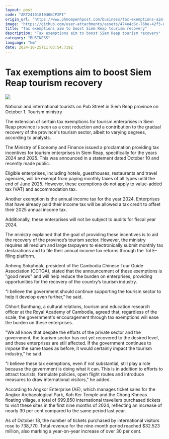 ```yaml
---
layout: post
code: "ART2410181046NJP2PI"
origin_url: "https://www.phnompenhpost.com/business/tax-exemptions-aim-to-boost-siem-reap-tourism-recovery"
image: "https://github.com/user-attachments/assets/474e4c6c-76be-42f3-8ed8-2cea6ff989ac"
title: "Tax exemptions aim to boost Siem Reap tourism recovery"
description: "​​Tax exemptions aim to boost Siem Reap tourism recovery​"
category: "BUSINESS"
language: "km"
date: 2024-10-25T11:03:54.719Z
---
```


# Tax exemptions aim to boost Siem Reap tourism recovery

![](https://github.com/user-attachments/assets/cc92554e-2181-4ecc-8b91-fb6965b80348)

National and international tourists on Pub Street in Siem Reap province on October 1. Tourism ministry

The extension of certain tax exemptions for tourism enterprises in Siem Reap province is seen as a cost reduction and a contribution to the gradual recovery of the province's tourism sector, albeit to varying degrees, according to analysts.

The Ministry of Economy and Finance issued a proclamation providing tax incentives for tourism enterprises in Siem Reap, specifically for the years 2024 and 2025. This was announced in a statement dated October 10 and recently made public.

Eligible enterprises, including hotels, guesthouses, restaurants and travel agencies, will be exempt from paying monthly taxes of all types until the end of June 2025. However, these exemptions do not apply to value-added tax (VAT) and accommodation tax.

Another exemption is the annual income tax for the year 2024. Enterprises that have already paid their income tax will be allowed a tax credit to offset their 2025 annual income tax.

Additionally, these enterprises will not be subject to audits for fiscal year 2024.

The ministry explained that the goal of providing these incentives is to aid the recovery of the province’s tourism sector. However, the ministry requires all medium and large taxpayers to electronically submit monthly tax declarations and to file their annual income tax returns through the Tol E-filing platform.

Anheng Sokpheak, president of the Cambodia Chinese Tour Guide Association (CCTGA), stated that the announcement of these exemptions is "good news" and will help reduce the burden on enterprises, providing opportunities for the recovery of the country’s tourism industry.

"I believe the government should continue supporting the tourism sector to help it develop even further,” he said.

Chhort Bunthang, a cultural relations, tourism and education research officer at the Royal Academy of Cambodia, agreed that, regardless of the scale, the government's encouragement through tax exemptions will ease the burden on these enterprises.

"We all know that despite the efforts of the private sector and the government, the tourism sector has not yet recovered to the desired level, and these enterprises are still affected. If the government continues to impose the same taxes as before, it would certainly impact the tourism industry,” he said.

"I believe these tax exemptions, even if not substantial, still play a role because the government is doing what it can. This is in addition to efforts to attract tourists, formulate policies, open flight routes and introduce measures to draw international visitors," he added.

According to Angkor Enterprise (AE), which manages ticket sales for the Angkor Archaeological Park, Koh Ker Temple and the Chong Khneas floating village, a total of 699,850 international travellers purchased tickets to visit these sites in the first nine months of 2024, reflecting an increase of nearly 30 per cent compared to the same period last year.

As of October 18, the number of tickets purchased by international visitors rose to 738,770. Total revenue for the nine-month period reached $32.523 million, also marking a year-on-year increase of over 30 per cent.
